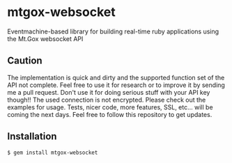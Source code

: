 # mtgox-websocket

Eventmachine-based library for building real-time ruby applications using the Mt.Gox websocket API

## Caution

The implementation is quick and dirty and the supported function set of the API not complete. Feel free to use it for research or to improve it by sending me a pull request. Don't use it for doing serious stuff with your API key though!! The used connection is not encrypted. Please check out the examples for usage. Tests, nicer code, more features, SSL, etc... will be coming the next days. Feel free to follow this repository to get updates.

## Installation

```
$ gem install mtgox-websocket
```
